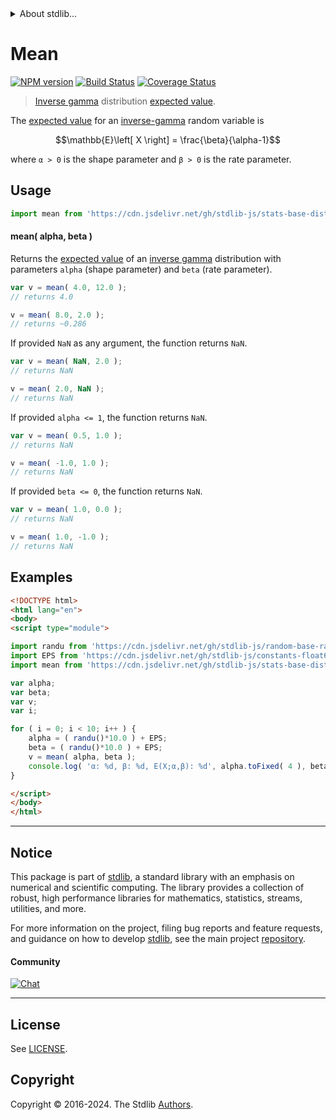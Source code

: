 <!--

@license Apache-2.0

Copyright (c) 2018 The Stdlib Authors.

Licensed under the Apache License, Version 2.0 (the "License");
you may not use this file except in compliance with the License.
You may obtain a copy of the License at

   http://www.apache.org/licenses/LICENSE-2.0

Unless required by applicable law or agreed to in writing, software
distributed under the License is distributed on an "AS IS" BASIS,
WITHOUT WARRANTIES OR CONDITIONS OF ANY KIND, either express or implied.
See the License for the specific language governing permissions and
limitations under the License.

-->


<details>
  <summary>
    About stdlib...
  </summary>
  <p>We believe in a future in which the web is a preferred environment for numerical computation. To help realize this future, we've built stdlib. stdlib is a standard library, with an emphasis on numerical and scientific computation, written in JavaScript (and C) for execution in browsers and in Node.js.</p>
  <p>The library is fully decomposable, being architected in such a way that you can swap out and mix and match APIs and functionality to cater to your exact preferences and use cases.</p>
  <p>When you use stdlib, you can be absolutely certain that you are using the most thorough, rigorous, well-written, studied, documented, tested, measured, and high-quality code out there.</p>
  <p>To join us in bringing numerical computing to the web, get started by checking us out on <a href="https://github.com/stdlib-js/stdlib">GitHub</a>, and please consider <a href="https://opencollective.com/stdlib">financially supporting stdlib</a>. We greatly appreciate your continued support!</p>
</details>

# Mean

[![NPM version][npm-image]][npm-url] [![Build Status][test-image]][test-url] [![Coverage Status][coverage-image]][coverage-url] <!-- [![dependencies][dependencies-image]][dependencies-url] -->

> [Inverse gamma][invgamma-distribution] distribution [expected value][expected-value].

<!-- Section to include introductory text. Make sure to keep an empty line after the intro `section` element and another before the `/section` close. -->

<section class="intro">

The [expected value][expected-value] for an [inverse-gamma][invgamma-distribution] random variable is

<!-- <equation class="equation" label="eq:invgamma_expectation" align="center" raw="\mathbb{E}\left[ X \right] = \frac{\beta}{\alpha-1}" alt="Expected value for an inverse-gamma distribution."> -->

```math
\mathbb{E}\left[ X \right] = \frac{\beta}{\alpha-1}
```

<!-- <div class="equation" align="center" data-raw-text="\mathbb{E}\left[ X \right] = \frac{\beta}{\alpha-1}" data-equation="eq:invgamma_expectation">
    <img src="https://cdn.jsdelivr.net/gh/stdlib-js/stdlib@51534079fef45e990850102147e8945fb023d1d0/lib/node_modules/@stdlib/stats/base/dists/invgamma/mean/docs/img/equation_invgamma_expectation.svg" alt="Expected value for an inverse-gamma distribution.">
    <br>
</div> -->

<!-- </equation> -->

where `α > 0` is the shape parameter and `β > 0` is the rate parameter.

</section>

<!-- /.intro -->

<!-- Package usage documentation. -->



<section class="usage">

## Usage

```javascript
import mean from 'https://cdn.jsdelivr.net/gh/stdlib-js/stats-base-dists-invgamma-mean@esm/index.mjs';
```

#### mean( alpha, beta )

Returns the [expected value][expected-value] of an [inverse gamma][invgamma-distribution] distribution with parameters `alpha` (shape parameter) and `beta` (rate parameter).

```javascript
var v = mean( 4.0, 12.0 );
// returns 4.0

v = mean( 8.0, 2.0 );
// returns ~0.286
```

If provided `NaN` as any argument, the function returns `NaN`.

```javascript
var v = mean( NaN, 2.0 );
// returns NaN

v = mean( 2.0, NaN );
// returns NaN
```

If provided `alpha <= 1`, the function returns `NaN`.

```javascript
var v = mean( 0.5, 1.0 );
// returns NaN

v = mean( -1.0, 1.0 );
// returns NaN
```

If provided `beta <= 0`, the function returns `NaN`.

```javascript
var v = mean( 1.0, 0.0 );
// returns NaN

v = mean( 1.0, -1.0 );
// returns NaN
```

</section>

<!-- /.usage -->

<!-- Package usage notes. Make sure to keep an empty line after the `section` element and another before the `/section` close. -->

<section class="notes">

</section>

<!-- /.notes -->

<!-- Package usage examples. -->

<section class="examples">

## Examples

<!-- eslint no-undef: "error" -->

```html
<!DOCTYPE html>
<html lang="en">
<body>
<script type="module">

import randu from 'https://cdn.jsdelivr.net/gh/stdlib-js/random-base-randu@esm/index.mjs';
import EPS from 'https://cdn.jsdelivr.net/gh/stdlib-js/constants-float64-eps@esm/index.mjs';
import mean from 'https://cdn.jsdelivr.net/gh/stdlib-js/stats-base-dists-invgamma-mean@esm/index.mjs';

var alpha;
var beta;
var v;
var i;

for ( i = 0; i < 10; i++ ) {
    alpha = ( randu()*10.0 ) + EPS;
    beta = ( randu()*10.0 ) + EPS;
    v = mean( alpha, beta );
    console.log( 'α: %d, β: %d, E(X;α,β): %d', alpha.toFixed( 4 ), beta.toFixed( 4 ), v.toFixed( 4 ) );
}

</script>
</body>
</html>
```

</section>

<!-- /.examples -->

<!-- Section to include cited references. If references are included, add a horizontal rule *before* the section. Make sure to keep an empty line after the `section` element and another before the `/section` close. -->

<section class="references">

</section>

<!-- /.references -->

<!-- Section for related `stdlib` packages. Do not manually edit this section, as it is automatically populated. -->

<section class="related">

</section>

<!-- /.related -->

<!-- Section for all links. Make sure to keep an empty line after the `section` element and another before the `/section` close. -->


<section class="main-repo" >

* * *

## Notice

This package is part of [stdlib][stdlib], a standard library with an emphasis on numerical and scientific computing. The library provides a collection of robust, high performance libraries for mathematics, statistics, streams, utilities, and more.

For more information on the project, filing bug reports and feature requests, and guidance on how to develop [stdlib][stdlib], see the main project [repository][stdlib].

#### Community

[![Chat][chat-image]][chat-url]

---

## License

See [LICENSE][stdlib-license].


## Copyright

Copyright &copy; 2016-2024. The Stdlib [Authors][stdlib-authors].

</section>

<!-- /.stdlib -->

<!-- Section for all links. Make sure to keep an empty line after the `section` element and another before the `/section` close. -->

<section class="links">

[npm-image]: http://img.shields.io/npm/v/@stdlib/stats-base-dists-invgamma-mean.svg
[npm-url]: https://npmjs.org/package/@stdlib/stats-base-dists-invgamma-mean

[test-image]: https://github.com/stdlib-js/stats-base-dists-invgamma-mean/actions/workflows/test.yml/badge.svg?branch=main
[test-url]: https://github.com/stdlib-js/stats-base-dists-invgamma-mean/actions/workflows/test.yml?query=branch:main

[coverage-image]: https://img.shields.io/codecov/c/github/stdlib-js/stats-base-dists-invgamma-mean/main.svg
[coverage-url]: https://codecov.io/github/stdlib-js/stats-base-dists-invgamma-mean?branch=main

<!--

[dependencies-image]: https://img.shields.io/david/stdlib-js/stats-base-dists-invgamma-mean.svg
[dependencies-url]: https://david-dm.org/stdlib-js/stats-base-dists-invgamma-mean/main

-->

[chat-image]: https://img.shields.io/gitter/room/stdlib-js/stdlib.svg
[chat-url]: https://app.gitter.im/#/room/#stdlib-js_stdlib:gitter.im

[stdlib]: https://github.com/stdlib-js/stdlib

[stdlib-authors]: https://github.com/stdlib-js/stdlib/graphs/contributors

[umd]: https://github.com/umdjs/umd
[es-module]: https://developer.mozilla.org/en-US/docs/Web/JavaScript/Guide/Modules

[deno-url]: https://github.com/stdlib-js/stats-base-dists-invgamma-mean/tree/deno
[deno-readme]: https://github.com/stdlib-js/stats-base-dists-invgamma-mean/blob/deno/README.md
[umd-url]: https://github.com/stdlib-js/stats-base-dists-invgamma-mean/tree/umd
[umd-readme]: https://github.com/stdlib-js/stats-base-dists-invgamma-mean/blob/umd/README.md
[esm-url]: https://github.com/stdlib-js/stats-base-dists-invgamma-mean/tree/esm
[esm-readme]: https://github.com/stdlib-js/stats-base-dists-invgamma-mean/blob/esm/README.md
[branches-url]: https://github.com/stdlib-js/stats-base-dists-invgamma-mean/blob/main/branches.md

[stdlib-license]: https://raw.githubusercontent.com/stdlib-js/stats-base-dists-invgamma-mean/main/LICENSE

[invgamma-distribution]: https://en.wikipedia.org/wiki/Inverse-gamma_distribution

[expected-value]: https://en.wikipedia.org/wiki/Expected_value

</section>

<!-- /.links -->
